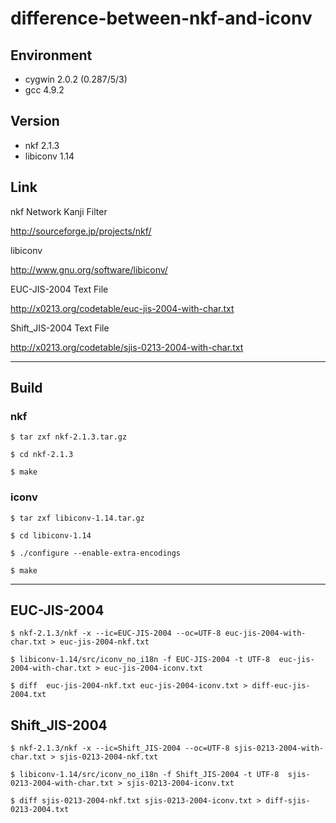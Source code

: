 # difference-between-nkf-and-iconv

## Environment

* cygwin 2.0.2 (0.287/5/3)
* gcc 4.9.2

## Version

* nkf 2.1.3
* libiconv 1.14

## Link

nkf Network Kanji Filter

http://sourceforge.jp/projects/nkf/

libiconv

http://www.gnu.org/software/libiconv/

EUC-JIS-2004 Text File

http://x0213.org/codetable/euc-jis-2004-with-char.txt

Shift_JIS-2004 Text File

http://x0213.org/codetable/sjis-0213-2004-with-char.txt

---

## Build

### nkf

    $ tar zxf nkf-2.1.3.tar.gz

    $ cd nkf-2.1.3

    $ make

### iconv

    $ tar zxf libiconv-1.14.tar.gz

    $ cd libiconv-1.14

    $ ./configure --enable-extra-encodings

    $ make

---

## EUC-JIS-2004

    $ nkf-2.1.3/nkf -x --ic=EUC-JIS-2004 --oc=UTF-8 euc-jis-2004-with-char.txt > euc-jis-2004-nkf.txt

    $ libiconv-1.14/src/iconv_no_i18n -f EUC-JIS-2004 -t UTF-8  euc-jis-2004-with-char.txt > euc-jis-2004-iconv.txt

    $ diff  euc-jis-2004-nkf.txt euc-jis-2004-iconv.txt > diff-euc-jis-2004.txt

## Shift_JIS-2004

    $ nkf-2.1.3/nkf -x --ic=Shift_JIS-2004 --oc=UTF-8 sjis-0213-2004-with-char.txt > sjis-0213-2004-nkf.txt

    $ libiconv-1.14/src/iconv_no_i18n -f Shift_JIS-2004 -t UTF-8  sjis-0213-2004-with-char.txt > sjis-0213-2004-iconv.txt

    $ diff sjis-0213-2004-nkf.txt sjis-0213-2004-iconv.txt > diff-sjis-0213-2004.txt
